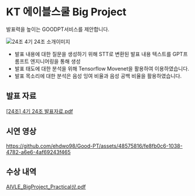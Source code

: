 # KT 에이블스쿨 Big Project

발표력을 높이는 GOODPT서비스를 제안합니다.

![24조  4기 24조 소개이미지](https://github.com/ehdwo98/Good-PT/assets/48575816/d8bc734e-7a5e-41a2-abdf-cf89799b5eb2)

- 발표 내용에 대한 질문을 생성하기 위해 STT로 변환된 발표 내용 텍스트를 GPT프롬프트 엔지니어링을 통해 생성
- 발표 태도에 대한 분석을 위해 Tensorflow Movenet을 활용하여 이용하였습니다.
- 발표 목소리에 대한 분석은 음성 잉여 비율과 음성 공백 비율을 활용하였습니다.

## 발표 자료
[[24조] 4기 24조 발표자료.pdf](https://github.com/ehdwo98/Good-PT/files/14356143/24.4.24.pdf)

## 시연 영상
https://github.com/ehdwo98/Good-PT/assets/48575816/fe8fb0c6-1038-4782-a6e6-4af69243f465

## 수상 내역
[AIVLE_BigProject_Practical상.pdf](https://github.com/ehdwo98/Good-PT/files/14356355/AIVLE_BigProject_Practical.pdf)
